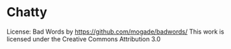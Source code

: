# Chatty


License:
Bad Words by https://github.com/mogade/badwords/
This work is licensed under the Creative Commons Attribution 3.0